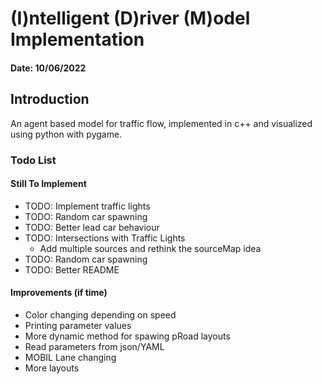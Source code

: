 # (I)ntelligent (D)river (M)odel Implementation

#### Date: 10/06/2022

## Introduction
An agent based model for traffic flow, implemented in c++ and visualized using python with pygame.

### Todo List

#### Still To Implement
- TODO: Implement traffic lights
- TODO: Random car spawning
- TODO: Better lead car behaviour
- TODO: Intersections with Traffic Lights
    - Add multiple sources and rethink the sourceMap idea
- TODO: Random car spawning
- TODO: Better README

#### Improvements (if time)
- Color changing depending on speed
- Printing parameter values
- More dynamic method for spawing pRoad layouts
- Read parameters from json/YAML
- MOBIL Lane changing
- More layouts





